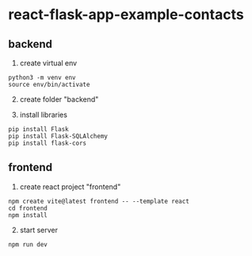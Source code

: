 # react-flask-app-example-contacts

## backend

1. create virtual env
```
python3 -m venv env
source env/bin/activate
```

2. create folder "backend"

3. install libraries
```
pip install Flask
pip install Flask-SQLAlchemy
pip install flask-cors
```

## frontend

1. create react project "frontend"
```
npm create vite@latest frontend -- --template react
cd frontend
npm install
```

2. start server
```
npm run dev
```
